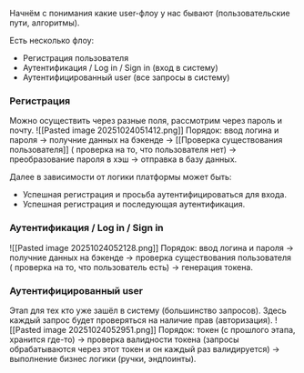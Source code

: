 Начнём с понимания какие user-флоу у нас бывают (пользовательские пути, алгоритмы).

Есть несколько флоу:
- Регистрация пользователя
- Аутентификация / Log in / Sign in (вход в систему)
- Аутентифицированный user (все запросы в систему)
### Регистрация

Можно осуществить через разные поля, рассмотрим через пароль и почту.
![[Pasted image 20251024051412.png]]
Порядок: ввод логина и пароля -> получние данных на бэкенде -> [[Проверка существования пользователя]] ( проверка на то, что пользователя нет) -> преобразование пароля в хэш -> отправка в базу данных.

Далее в зависимости от логики платформы может быть:
- Успешная регистрация и просьба аутентифицироваться для входа.
- Успешная регистрация и последующая аутентификация.

### Аутентификация / Log in / Sign in

![[Pasted image 20251024052128.png]]
Порядок: ввод логина и пароля -> получние данных на бэкенде -> проверка существования пользователя ( проверка на то, что пользователь есть) -> генерация токена.
### Аутентифицированный user

Этап для тех кто уже зашёл в систему (большинство запросов).
Здесь каждый запрос будет проверяться на наличие прав (авторизация).
![[Pasted image 20251024052951.png]]
Порядок: токен (с прошлого этапа, хранится где-то) -> проверка валидности токена (запросы обрабатываются через этот токен и он каждый раз валидируется) -> выполнение бизнес логики (ручки, эндпоинты).

